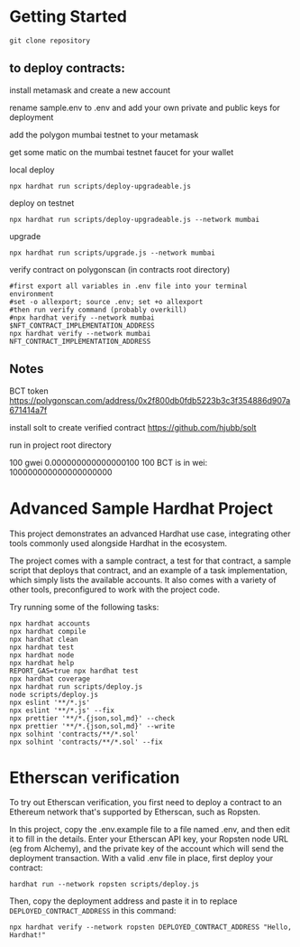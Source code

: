 # Getting Started
```
git clone repository
```


## to deploy contracts:

install metamask and create a new account

rename sample.env to .env and add your own private and public keys for deployment

add the polygon mumbai testnet to your metamask

get some matic on the mumbai testnet faucet for your wallet

local deploy
```
npx hardhat run scripts/deploy-upgradeable.js
```
deploy on testnet
```
npx hardhat run scripts/deploy-upgradeable.js --network mumbai
```
upgrade
```
npx hardhat run scripts/upgrade.js --network mumbai
```

verify contract on polygonscan (in contracts root directory)
```
#first export all variables in .env file into your terminal environment
#set -o allexport; source .env; set +o allexport 
#then run verify command (probably overkill)
#npx hardhat verify --network mumbai $NFT_CONTRACT_IMPLEMENTATION_ADDRESS 
npx hardhat verify --network mumbai NFT_CONTRACT_IMPLEMENTATION_ADDRESS 

```


## Notes

BCT token
https://polygonscan.com/address/0x2f800db0fdb5223b3c3f354886d907a671414a7f

install solt to create verified contract 
https://github.com/hjubb/solt

run in project root directory 



100 gwei
0.000000000000000100
100 BCT is in wei:
100000000000000000000

# Advanced Sample Hardhat Project

This project demonstrates an advanced Hardhat use case, integrating other tools commonly used alongside Hardhat in the ecosystem.

The project comes with a sample contract, a test for that contract, a sample script that deploys that contract, and an example of a task implementation, which simply lists the available accounts. It also comes with a variety of other tools, preconfigured to work with the project code.

Try running some of the following tasks:

```shell
npx hardhat accounts
npx hardhat compile
npx hardhat clean
npx hardhat test
npx hardhat node
npx hardhat help
REPORT_GAS=true npx hardhat test
npx hardhat coverage
npx hardhat run scripts/deploy.js
node scripts/deploy.js
npx eslint '**/*.js'
npx eslint '**/*.js' --fix
npx prettier '**/*.{json,sol,md}' --check
npx prettier '**/*.{json,sol,md}' --write
npx solhint 'contracts/**/*.sol'
npx solhint 'contracts/**/*.sol' --fix
```

# Etherscan verification

To try out Etherscan verification, you first need to deploy a contract to an Ethereum network that's supported by Etherscan, such as Ropsten.

In this project, copy the .env.example file to a file named .env, and then edit it to fill in the details. Enter your Etherscan API key, your Ropsten node URL (eg from Alchemy), and the private key of the account which will send the deployment transaction. With a valid .env file in place, first deploy your contract:

```shell
hardhat run --network ropsten scripts/deploy.js
```

Then, copy the deployment address and paste it in to replace `DEPLOYED_CONTRACT_ADDRESS` in this command:

```shell
npx hardhat verify --network ropsten DEPLOYED_CONTRACT_ADDRESS "Hello, Hardhat!"
```
